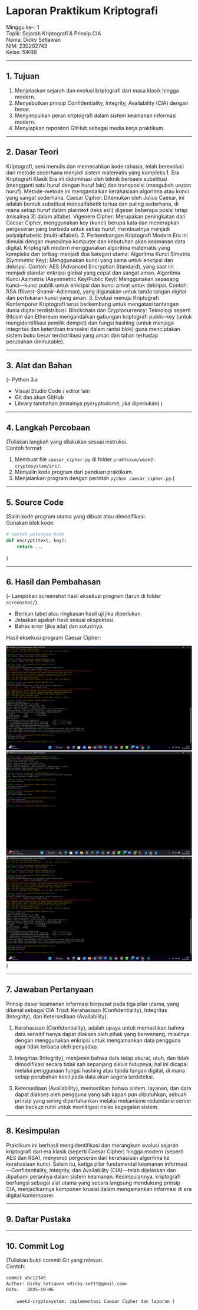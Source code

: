 # Laporan Praktikum Kriptografi
Minggu ke-: 1  
Topik: Sejarah Kriptografi & Prinsip CIA  
Nama: Dicky Setiawan  
NIM: 230202743  
Kelas: 5IKRB  

---

## 1. Tujuan
1. Menjelaskan sejarah dan evolusi kriptografi dari masa klasik hingga modern.
2. Menyebutkan prinsip Confidentiality, Integrity, Availability (CIA) dengan benar.
3. Menyimpulkan peran kriptografi dalam sistem keamanan informasi modern.
4. Menyiapkan repositori GitHub sebagai media kerja praktikum.

---

## 2. Dasar Teori
Kriptografi, seni menulis dan memecahkan kode rahasia, telah berevolusi dari metode sederhana menjadi sistem matematis yang kompleks.
​1. Era Kriptografi Klasik
    ​Era ini didominasi oleh teknik berbasis substitusi (mengganti satu huruf dengan huruf lain) dan transposisi (mengubah urutan huruf). Metode-metode ini mengandalkan kerahasiaan algoritma atau kunci yang sangat sederhana.
    ​Caesar Cipher: Ditemukan oleh Julius Caesar, ini adalah bentuk substitusi monoalfabetik tertua dan paling sederhana, di mana setiap huruf dalam plaintext (teks asli) digeser beberapa posisi tetap (misalnya 3) dalam alfabet.
    ​Vigenère Cipher: Merupakan peningkatan dari Caesar Cipher, menggunakan key (kunci) berupa kata dan menerapkan pergeseran yang berbeda untuk setiap huruf, membuatnya menjadi polyalphabetic (multi-alfabet).
​2. Perkembangan Kriptografi Modern
    ​Era ini dimulai dengan munculnya komputer dan kebutuhan akan keamanan data digital. Kriptografi modern menggunakan algoritma matematis yang kompleks dan terbagi menjadi dua kategori utama:
    ​Algoritma Kunci Simetris (Symmetric Key): Menggunakan kunci yang sama untuk enkripsi dan dekripsi. Contoh: AES (Advanced Encryption Standard), yang saat ini menjadi standar enkripsi global yang cepat dan sangat aman.
    ​Algoritma Kunci Asimetris (Asymmetric Key/Public Key): Menggunakan sepasang kunci—kunci publik untuk enkripsi dan kunci privat untuk dekripsi. Contoh: RSA (Rivest–Shamir–Adleman), yang digunakan untuk tanda tangan digital dan pertukaran kunci yang aman.
​3. Evolusi menuju Kriptografi Kontemporer
    ​Kriptografi terus berkembang untuk mengatasi tantangan dunia digital terdistribusi:
    ​Blockchain dan Cryptocurrency: Teknologi seperti Bitcoin dan Ethereum mengandalkan gabungan kriptografi public-key (untuk mengidentifikasi pemilik dompet) dan fungsi hashing (untuk menjaga integritas dan ketertiban transaksi dalam rantai blok) guna menciptakan sistem buku besar terdistribusi yang aman dan tahan terhadap perubahan (immutable).

---

## 3. Alat dan Bahan
(- Python 3.x  
- Visual Studio Code / editor lain  
- Git dan akun GitHub  
- Library tambahan (misalnya pycryptodome, jika diperlukan)  )

---

## 4. Langkah Percobaan
(Tuliskan langkah yang dilakukan sesuai instruksi.  
Contoh format:
1. Membuat file `caesar_cipher.py` di folder `praktikum/week2-cryptosystem/src/`.
2. Menyalin kode program dari panduan praktikum.
3. Menjalankan program dengan perintah `python caesar_cipher.py`.)

---

## 5. Source Code
(Salin kode program utama yang dibuat atau dimodifikasi.  
Gunakan blok kode:

```python
# contoh potongan kode
def encrypt(text, key):
    return ...
```
)

---

## 6. Hasil dan Pembahasan
(- Lampirkan screenshot hasil eksekusi program (taruh di folder `screenshot/`).  
- Berikan tabel atau ringkasan hasil uji jika diperlukan.  
- Jelaskan apakah hasil sesuai ekspektasi.  
- Bahas error (jika ada) dan solusinya. 

Hasil eksekusi program Caesar Cipher:

![Hasil Eksekusi](screenshot/eksekusi.png)
![Hasil Input](screenshot/input.png)
![Hasil Output](screenshot/output.png)
)

---

## 7. Jawaban Pertanyaan
Prinsip dasar keamanan informasi berpusat pada tiga pilar utama, yang dikenal sebagai CIA Triad: Kerahasiaan (Confidentiality), Integritas (Integrity), dan Ketersediaan (Availability). 
1. Kerahasiaan (Confidentiality), adalah upaya untuk memastikan bahwa data sensitif hanya dapat diakses oleh pihak yang berwenang, misalnya dengan menggunakan enkripsi untuk mengamankan data pengguna agar tidak terbaca oleh penyadap. 

2. Integritas (Integrity), menjamin bahwa data tetap akurat, utuh, dan tidak dimodifikasi secara tidak sah sepanjang siklus hidupnya; hal ini dicapai melalui penggunaan fungsi hashing atau tanda tangan digital, di mana setiap perubahan kecil pada data akan segera terdeteksi.

3. Ketersediaan (Availability), memastikan bahwa sistem, layanan, dan data dapat diakses oleh pengguna yang sah kapan pun dibutuhkan, sebuah prinsip yang sering dipertahankan melalui mekanisme redundansi server dan backup rutin untuk memitigasi risiko kegagalan sistem.

---

## 8. Kesimpulan
Praktikum ini berhasil mengidentifikasi dan merangkum evolusi sejarah kriptografi dari era klasik (seperti Caesar Cipher) hingga modern (seperti AES dan RSA), menyoroti pergeseran dari kerahasiaan algoritma ke kerahasiaan kunci. Selain itu, ketiga pilar fundamental keamanan informasi—Confidentiality, Integrity, dan Availability (CIA)—telah dijelaskan dan dipahami perannya dalam sistem keamanan. Kesimpulannya, kriptografi berfungsi sebagai alat utama yang secara langsung mendukung prinsip CIA, menjadikannya komponen krusial dalam mengamankan informasi di era digital kontemporer.

---

## 9. Daftar Pustaka


---

## 10. Commit Log
(Tuliskan bukti commit Git yang relevan.  
Contoh:
```
commit abc12345
Author: Dicky Setiawan <dicky.settt@gmail.com>
Date:   2025-10-06

    week2-cryptosystem: implementasi Caesar Cipher dan laporan )
```
